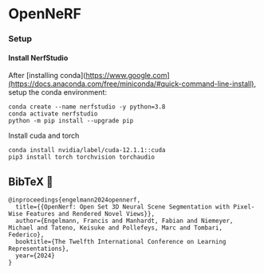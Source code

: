 # OpenNeRF


### Setup

#### Install NerfStudio

After [installing conda](https://www.google.com](https://docs.anaconda.com/free/miniconda/#quick-command-line-install), setup the conda environment:

```
conda create --name nerfstudio -y python=3.8
conda activate nerfstudio
python -m pip install --upgrade pip
```
Install cuda and torch
```
conda install nvidia/label/cuda-12.1.1::cuda
pip3 install torch torchvision torchaudio
```
## BibTeX :pray:
```
@inproceedings{engelmann2024opennerf,
  title={{OpenNerf: Open Set 3D Neural Scene Segmentation with Pixel-Wise Features and Rendered Novel Views}},
  author={Engelmann, Francis and Manhardt, Fabian and Niemeyer, Michael and Tateno, Keisuke and Pollefeys, Marc and Tombari, Federico},
  booktitle={The Twelfth International Conference on Learning Representations},
  year={2024}
}
```
